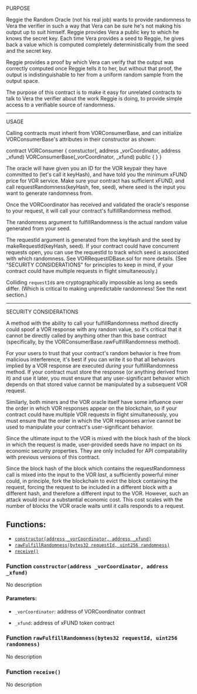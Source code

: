 # 
PURPOSE

Reggie the Random Oracle (not his real job) wants to provide randomness
to Vera the verifier in such a way that Vera can be sure he's not
making his output up to suit himself. Reggie provides Vera a public key
to which he knows the secret key. Each time Vera provides a seed to
Reggie, he gives back a value which is computed completely
deterministically from the seed and the secret key.

Reggie provides a proof by which Vera can verify that the output was
correctly computed once Reggie tells it to her, but without that proof,
the output is indistinguishable to her from a uniform random sample
from the output space.

The purpose of this contract is to make it easy for unrelated contracts
to talk to Vera the verifier about the work Reggie is doing, to provide
simple access to a verifiable source of randomness.
*****************************************************************************
USAGE

Calling contracts must inherit from VORConsumerBase, and can
initialize VORConsumerBase's attributes in their constructor as
shown:

  contract VORConsumer {
    constuctor(<other arguments>, address _vorCoordinator, address _xfund)
      VORConsumerBase(_vorCoordinator, _xfund) public {
        <initialization with other arguments goes here>
      }
  }

The oracle will have given you an ID for the VOR keypair they have
committed to (let's call it keyHash), and have told you the minimum xFUND
price for VOR service. Make sure your contract has sufficient xFUND, and
call requestRandomness(keyHash, fee, seed), where seed is the input you
want to generate randomness from.

Once the VORCoordinator has received and validated the oracle's response
to your request, it will call your contract's fulfillRandomness method.

The randomness argument to fulfillRandomness is the actual random value
generated from your seed.

The requestId argument is generated from the keyHash and the seed by
makeRequestId(keyHash, seed). If your contract could have concurrent
requests open, you can use the requestId to track which seed is
associated with which randomness. See VORRequestIDBase.sol for more
details. (See "SECURITY CONSIDERATIONS" for principles to keep in mind,
if your contract could have multiple requests in flight simultaneously.)

Colliding `requestId`s are cryptographically impossible as long as seeds
differ. (Which is critical to making unpredictable randomness! See the
next section.)

*****************************************************************************
SECURITY CONSIDERATIONS

A method with the ability to call your fulfillRandomness method directly
could spoof a VOR response with any random value, so it's critical that
it cannot be directly called by anything other than this base contract
(specifically, by the VORConsumerBase.rawFulfillRandomness method).

For your users to trust that your contract's random behavior is free
from malicious interference, it's best if you can write it so that all
behaviors implied by a VOR response are executed *during* your
fulfillRandomness method. If your contract must store the response (or
anything derived from it) and use it later, you must ensure that any
user-significant behavior which depends on that stored value cannot be
manipulated by a subsequent VOR request.

Similarly, both miners and the VOR oracle itself have some influence
over the order in which VOR responses appear on the blockchain, so if
your contract could have multiple VOR requests in flight simultaneously,
you must ensure that the order in which the VOR responses arrive cannot
be used to manipulate your contract's user-significant behavior.

Since the ultimate input to the VOR is mixed with the block hash of the
block in which the request is made, user-provided seeds have no impact
on its economic security properties. They are only included for API
compatability with previous versions of this contract.

Since the block hash of the block which contains the requestRandomness
call is mixed into the input to the VOR *last*, a sufficiently powerful
miner could, in principle, fork the blockchain to evict the block
containing the request, forcing the request to be included in a
different block with a different hash, and therefore a different input
to the VOR. However, such an attack would incur a substantial economic
cost. This cost scales with the number of blocks the VOR oracle waits
until it calls responds to a request.

## Functions:
- [`constructor(address _vorCoordinator, address _xfund)`](#VORConsumerBase-constructor-address-address-)
- [`rawFulfillRandomness(bytes32 requestId, uint256 randomness)`](#VORConsumerBase-rawFulfillRandomness-bytes32-uint256-)
- [`receive()`](#VORConsumerBase-receive--)



<a name="VORConsumerBase-constructor-address-address-"></a>
### Function `constructor(address _vorCoordinator, address _xfund)`
No description
#### Parameters:
- `_vorCoordinator`: address of VORCoordinator contract

- `_xfund`: address of xFUND token contract
<a name="VORConsumerBase-rawFulfillRandomness-bytes32-uint256-"></a>
### Function `rawFulfillRandomness(bytes32 requestId, uint256 randomness)`
No description
<a name="VORConsumerBase-receive--"></a>
### Function `receive()`
No description


